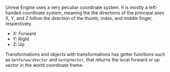 Unreal Engine uses a very peculiar coordinate system.
It is mostly a left-handed coordinate system, meaning the the directions of the principal axes X, Y, and Z follow the direction of the thumb, index, and middle finger, respectively.

- X: Forward
- Y: Right
- Z: Up

Transformations and objects with transformations has getter functions such as `GetForwardVector` and `GetUpVector`,
that returns the local forward or up vector in the world coordinate frame.

